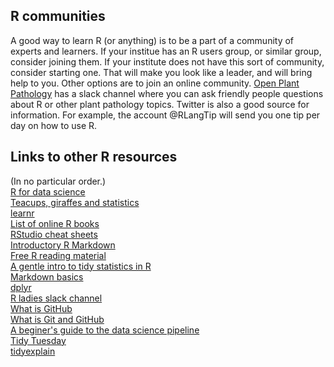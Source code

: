 ## R communities

A good way to learn R (or anything) is to be a part of a community of experts and learners.
If your institue has an R users group, or similar group, consider joining them.
If your institute does not have this sort of community, consider starting one.
That will make you look like a leader, and will bring help to you.
Other options are to join an online community.
[Open Plant Pathology](https://openplantpathology.org/) has a slack channel where you can ask friendly people questions about R or other plant pathology topics.
Twitter is also a good source for information.
For example, the account @RLangTip will send you one tip per day on how to use R.

## Links to other R resources

(In no particular order.)    
[R for data science](https://r4ds.had.co.nz/)    
[Teacups, giraffes and statistics](https://github.com/tinystats/teacups-giraffes-and-statistics)    
[learnr](https://rstudio.github.io/learnr/)    
[List of online R books](https://cjlortie.github.io/R_books/)    
[RStudio cheat sheets](https://www.rstudio.com/resources/cheatsheets/)    
[Introductory R Markdown](http://www.introductoryr.co.uk/Reproducibility/book/)    
[Free R reading material](https://committedtotape.shinyapps.io/freeR/)    
[A gentle intro to tidy statistics in R](https://resources.rstudio.com/webinars/a-gentle-introduction-to-tidy-statistics-in-r)    
[Markdown basics](https://rmarkdown.rstudio.com/authoring_basics.html)    
[dplyr](https://dplyr.tidyverse.org/)    
[R ladies slack channel](https://rladies-community-slack.herokuapp.com/)    
[What is GitHub](https://youtu.be/w3jLJU7DT5E)    
[What is Git and GitHub](https://youtu.be/uUuTYDg9XoI)    
[A beginer's guide to the data science pipeline](https://towardsdatascience.com/a-beginners-guide-to-the-data-science-pipeline-a4904b2d8ad3)    
[Tidy Tuesday](https://github.com/rfordatascience/tidytuesday)    
[tidyexplain](https://github.com/gadenbuie/tidyexplain#spread-and-gather)
